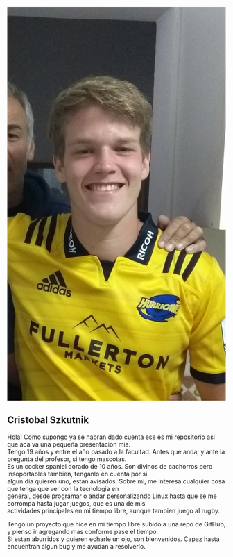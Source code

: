 ![](/foto.jpg)

## Cristobal Szkutnik

  Hola! Como supongo ya se habran dado cuenta ese es mi repositorio asi que aca va una pequeña presentacion mia.  
  Tengo 19 años y entre el año pasado a la facultad. Antes que anda, y ante la pregunta del profesor, si tengo mascotas.  
  Es un cocker spaniel dorado de 10 años. Son divinos de cachorros pero insoportables tambien, tenganlo en cuenta por si  
  algun dia quieren uno, estan avisados. Sobre mi, me interesa cualquier cosa que tenga que ver con la tecnologia en  
  general, desde programar o andar personalizando Linux hasta que se me corrompa hasta jugar juegos, que es una de mis  
  actividades principales en mi tiempo libre, aunque tambien juego al rugby.

  Tengo un proyecto que hice en mi tiempo libre subido a una repo de GitHub, y pienso ir agregando mas conforme pase el tiempo.  
  Si estan aburridos y quieren echarle un ojo, son bienvenidos. Capaz hasta encuentran algun bug y me ayudan a resolverlo.